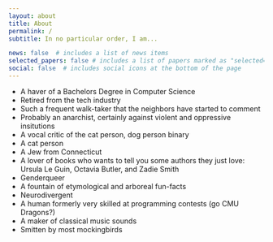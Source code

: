 ```yaml
---
layout: about
title: About
permalink: /
subtitle: In no particular order, I am...

news: false  # includes a list of news items
selected_papers: false # includes a list of papers marked as "selected={true}"
social: false  # includes social icons at the bottom of the page
---
```

- A haver of a Bachelors Degree in Computer Science
- Retired from the tech industry
- Such a frequent walk-taker that the neighbors have started to comment
- Probably an anarchist, certainly against violent and oppressive insitutions
- A vocal critic of the cat person, dog person binary
- A cat person
- A Jew from Connecticut
- A lover of books who wants to tell you some authors they just love: Ursula Le Guin, Octavia Butler, and Zadie Smith
- Genderqueer
- A fountain of etymological and arboreal fun-facts
- Neurodivergent
- A human formerly very skilled at programming contests (go CMU Dragons?)
- A maker of classical music sounds
- Smitten by most mockingbirds


